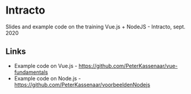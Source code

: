 
# Intracto
Slides and example code on the training Vue.js + NodeJS - Intracto, sept. 2020

## Links
- Example code on Vue.js - https://github.com/PeterKassenaar/vue-fundamentals
- Example code on Node.js - https://github.com/PeterKassenaar/voorbeeldenNodejs


